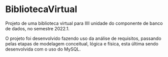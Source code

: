 # BibliotecaVirtual
Projeto de uma biblioteca virtual para IIII unidade do componente de banco de dados, no semestre 2022.1.

O projeto foi desenvolvido fazendo uso da análise de requisitos, passando pelas etapas de modelagem conceitual, lógica e física, esta última sendo desenvolvida com o uso do MySQL.
